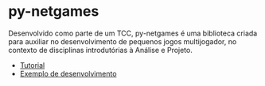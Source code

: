 # py-netgames

Desenvolvido como parte de um TCC, py-netgames é uma biblioteca criada para auxiliar no desenvolvimento de pequenos jogos multijogador, no contexto de disciplinas introdutórias à Análise e Projeto.

- [Tutorial](./tutorial.md)
- [Exemplo de desenvolvimento](https://github.com/gabrielroza/py_netgames/tree/main/sample)